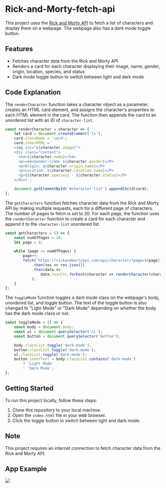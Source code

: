 # Rick-and-Morty-fetch-api

This project uses the [Rick and Morty API](https://rickandmortyapi.com/) to fetch a list of characters and display them on a webpage. The webpage also has a dark mode toggle button.

## Features

-   Fetches character data from the Rick and Morty API
-   Renders a card for each character displaying their image, name, gender, origin, location, species, and status
-   Dark mode toggle button to switch between light and dark mode

## Code Explanation

The `renderCharacter` function takes a character object as a parameter, creates an HTML card element, and assigns the character's properties to each HTML element in the card. The function then appends the card to an unordered list with an ID of `character-list`.

```javascript
const renderCharacter = character => {
    let card = document.createElement('li');
    card.className = 'card';
    card.innerHTML = `
    <img src="${character.image}">
    <div class="content">
      <h4>${character.name}</h4>
      <p><em>Gender:</em> ${character.gender}</P>
      <p>Origin: ${character.origin.name}</P>
      <p>Location: ${character.location.name}</P>
      <p>${character.species} - ${character.status}</P>
    </div>`;

    document.getElementById('#character-list').appendChild(card);
};
```

The `getCharacters` function fetches character data from the Rick and Morty API by making multiple requests, each for a different page of characters. The number of pages to fetch is set to 20. For each page, the function uses the `renderCharacter` function to create a card for each character and append it to the `character-list` unordered list.

```javascript
const getCharacters = () => {
    const numOfPages = 20;
    let page = 0;

    while (page <= numOfPages) {
        page++;
        fetch(`https://rickandmortyapi.com/api/character/?page=${page}`)
            .then(res => res.json())
            .then(data =>
                data.results.forEach(character => renderCharacter(character))
            );
    }
};
```

The `toggleMode` function toggles a dark mode class on the webpage's body, unordered list, and toggle button. The text of the toggle button is also changed to "Light Mode" or "Dark Mode" depending on whether the body has the dark mode class or not.

```javascript
const toggleMode = () => {
    const body = document.body;
    const ul = document.querySelector('ul');
    const button = document.querySelector('button');

    body.classList.toggle('dark-mode');
    button.classList.toggle('dark-mode');
    ul.classList.toggle('dark-mode');
    button.innerText = body.classList.contains('dark-mode')
        ? 'Light Mode'
        : 'Dark Mode';
};
```

## Getting Started

To run this project locally, follow these steps:

1. Clone this repository to your local machine.
2. Open the `index.html` file in your web browser.
3. Click the toggle button to switch between light and dark mode.

## Note

This project requires an internet connection to fetch character data from the Rick and Morty API.

## App Example

![](https://github.com/RobertoMarungo/Rick-and-Morty-fetch-api/blob/main/Rick%20and%20morty%20Giph.gif)
